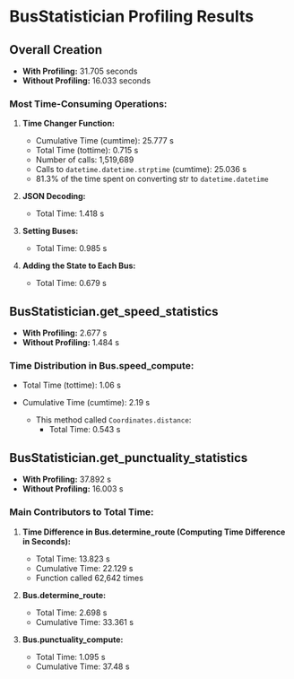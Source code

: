 # BusStatistician Profiling Results

## Overall Creation
- **With Profiling:** 31.705 seconds
- **Without Profiling:** 16.033 seconds

### Most Time-Consuming Operations:

1. **Time Changer Function:**
   - Cumulative Time (cumtime): 25.777 s
   - Total Time (tottime): 0.715 s
   - Number of calls: 1,519,689
   - Calls to `datetime.datetime.strptime` (cumtime): 25.036 s
   - 81.3% of the time spent on converting str to `datetime.datetime`

2. **JSON Decoding:**
   - Total Time: 1.418 s

3. **Setting Buses:**
   - Total Time: 0.985 s

4. **Adding the State to Each Bus:**
   - Total Time: 0.679 s

## BusStatistician.get_speed_statistics
- **With Profiling:** 2.677 s
- **Without Profiling:** 1.484 s

### Time Distribution in Bus.speed_compute:
- Total Time (tottime): 1.06 s
- Cumulative Time (cumtime): 2.19 s

   - This method called `Coordinates.distance`:
      - Total Time: 0.543 s

## BusStatistician.get_punctuality_statistics
- **With Profiling:** 37.892 s
- **Without Profiling:** 16.003 s

### Main Contributors to Total Time:

1. **Time Difference in Bus.determine_route (Computing Time Difference in Seconds):**
   - Total Time: 13.823 s
   - Cumulative Time: 22.129 s
   - Function called 62,642 times

2. **Bus.determine_route:**
   - Total Time: 2.698 s
   - Cumulative Time: 33.361 s

3. **Bus.punctuality_compute:**
   - Total Time: 1.095 s
   - Cumulative Time: 37.48 s
